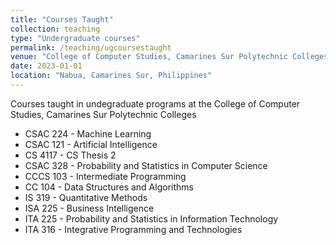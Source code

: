 ```yaml
---
title: "Courses Taught"
collection: teaching
type: "Undergraduate courses"
permalink: /teaching/ugcoursestaught
venue: "College of Computer Studies, Camarines Sur Polytechnic Colleges"
date: 2023-01-01
location: "Nabua, Camarines Sur, Philippines"
---
```


Courses taught in undegraduate programs at the College of Computer Studies, Camarines Sur Polytechnic Colleges

- CSAC 224 - Machine Learning
- CSAC 121 - Artificial Intelligence
- CS 4117 - CS Thesis 2
- CSAC 328 - Probability and Statistics in Computer Science
- CCCS 103 - Intermediate Programming
- CC 104 - Data Structures and Algorithms
- IS 319 - Quantitative Methods
- ISA 225 - Business Intelligence
- ITA 225 - Probability and Statistics in Information Technology
- ITA 316 - Integrative Programming and Technologies